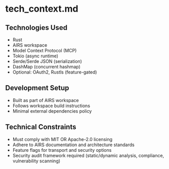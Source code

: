 # tech_context.md

## Technologies Used
- Rust
- AIRS workspace
- Model Context Protocol (MCP)
- Tokio (async runtime)
- Serde/Serde JSON (serialization)
- DashMap (concurrent hashmap)
- Optional: OAuth2, Rustls (feature-gated)

## Development Setup
- Built as part of AIRS workspace
- Follows workspace build instructions
- Minimal external dependencies policy

## Technical Constraints
- Must comply with MIT OR Apache-2.0 licensing
- Adhere to AIRS documentation and architecture standards
- Feature flags for transport and security options
- Security audit framework required (static/dynamic analysis, compliance, vulnerability scanning)
